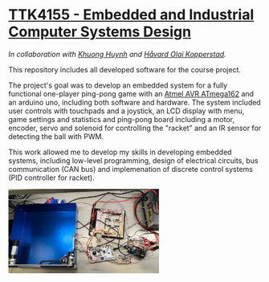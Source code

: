 # [TTK4155 - Embedded and Industrial Computer Systems Design](http://www.ntnu.edu/studies/courses/TTK4155)
*In collaboration with [Khuong Huynh](https://github.com/Khuongh) and [Håvard Olai Kopperstad](https://github.com/haavardok).*

This repository includes all developed software for the course project.

The project's goal was to develop an embedded system for a fully functional one-player ping-pong game with an [Atmel AVR ATmega162](https://ww1.microchip.com/downloads/en/DeviceDoc/Atmel-2513-8-bit-AVR-Microntroller-ATmega162_Datasheet.pdf) and an arduino uno, including both software and hardware. The system included user controls with touchpads and a joystick, an LCD display with menu, game settings and statistics and ping-pong board including a motor, encoder, servo and solenoid for controlling the "racket" and an IR sensor for detecting the ball with PWM.

This work allowed me to develop my skills in developing embedded systems, including low-level programming, design of electrical circuits, bus communication (CAN bus) and implemenation of discrete control systems (PID controller for racket).


<img
  src="TTK4155_messy_picture.jpg"
  alt="Alt text"
  title="Optional title"
  style="display: inline-block; margin: 0 auto; max-width: 300px">
